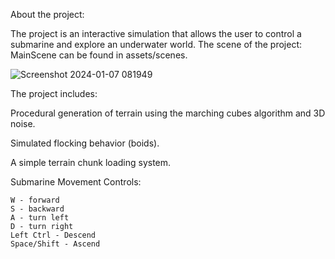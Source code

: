 About the project:

The project is an interactive simulation that allows the user to control a submarine and explore an underwater world.
The scene of the project: MainScene can be found in assets/scenes.

![Screenshot 2024-01-07 081949](https://github.com/haldorj/Game-Engine-Architecture/assets/89477584/607b1f0c-00a6-40a2-a9de-2526d434b1c8)

The project includes:

  Procedural generation of terrain using the marching cubes algorithm and 3D noise. 
  
  Simulated flocking behavior (boids). 
  
  A simple terrain chunk loading system. 

Submarine Movement Controls:

    W - forward
    S - backward
    A - turn left
    D - turn right
    Left Ctrl - Descend
    Space/Shift - Ascend
